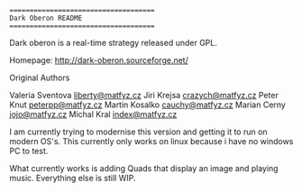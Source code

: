     ====================================
    Dark Oberon README
    ====================================

Dark oberon is a real-time strategy released under GPL.

Homepage: http://dark-oberon.sourceforge.net/

Original Authors

Valeria Sventova    <liberty@matfyz.cz>
Jiri Krejsa         <crazych@matfyz.cz>
Peter Knut          <peterpp@matfyz.cz>
Martin Kosalko      <cauchy@matfyz.cz>
Marian Cerny        <jojo@matfyz.cz>
Michal Kral         <index@matfyz.cz>

I am currently trying to modernise this version and getting it to run on modern OS's.
This currently only works on linux because i have no windows PC to test.

What currently works is adding Quads that display an image and playing music.
Everything else is still WIP.